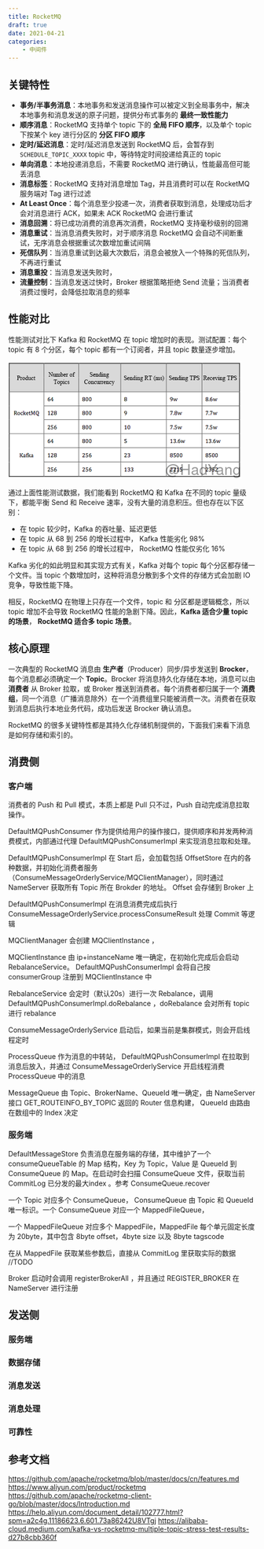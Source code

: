```yaml
---
title: RocketMQ
draft: true
date: 2021-04-21
categories: 
    - 中间件
---
```




## 关键特性

- **事务/半事务消息**：本地事务和发送消息操作可以被定义到全局事务中，解决本地事务和消息发送的原子问题，提供分布式事务的 **最终一致性能力**
- **顺序消息**：RocketMQ 支持单个 topic 下的 **全局 FIFO 顺序**，以及单个 topic 下按某个 key 进行分区的 **分区 FIFO 顺序**
- **定时/延迟消息**：定时/延迟消息发送到 RocketMQ 后，会暂存到 `SCHEDULE_TOPIC_XXXX` topic 中，等待特定时间投递给真正的 topic
- **单向消息**：本地投递消息后，不需要 RocketMQ 进行确认，性能最高但可能丢消息
- **消息标签**：RocketMQ 支持对消息增加 Tag，并且消费时可以在 RocketMQ 服务端对 Tag 进行过滤
- **At Least Once**：每个消息至少投递一次，消费者获取到消息，处理成功后才会对消息进行 ACK，如果未 ACK RocketMQ 会进行重试
- **消息回溯**：将已成功消费的消息再次消费，RocketMQ 支持毫秒级别的回溯
- **消息重试**：当消息消费失败时，对于顺序消息 RocketMQ 会自动不间断重试，无序消息会根据重试次数增加重试间隔
- **死信队列**：当消息重试到达最大次数后，消息会被放入一个特殊的死信队列，不再进行重试
- **消息重投**：当消息发送失败时，
- **流量控制**：当消息发送过快时，Broker 根据策略拒绝 Send 流量；当消费者消费过慢时，会降低拉取消息的频率


## 性能对比

性能测试对比下 Kafka 和 RocketMQ 在 topic 增加时的表现。测试配置：每个 topic 有 8 个分区，每个 topic 都有一个订阅者，并且 topic 数量逐步增加。

![](assists/rocketmq_vs_kafka.png)

通过上面性能测试数据，我们能看到 RocketMQ 和 Kafka 在不同的 topic 量级下，都能平衡 Send 和 Receive 速率，没有大量的消息积压。但也存在以下区别：
- 在 topic 较少时，Kafka 的吞吐量、延迟更低
- 在 topic 从 68 到 256 的增长过程中， Kafka 性能劣化 98%
- 在 topic 从 68 到 256 的增长过程中， RocketMQ 性能仅劣化 16%

Kafka 劣化的如此明显和其实现方式有关，Kafka 对每个 topic 每个分区都存储一个文件。当 topic 个数增加时，这种将消息分散到多个文件的存储方式会加剧 IO 竞争，导致性能下降。

相反，RocketMQ 在物理上只存在一个文件，topic 和 分区都是逻辑概念，所以 topic 增加不会导致 RocketMQ 性能的急剧下降。因此，**Kafka 适合少量 topic 的场景**， **RocketMQ 适合多 topic 场景**。

## 核心原理

一次典型的 RocketMQ 消息由 **生产者**（Producer）同步/异步发送到 **Brocker**，每个消息都必须确定一个 **Topic**。Brocker 将消息持久化存储在本地，消息可以由 **消费者** 从 Broker 拉取，或 Broker 推送到消费者。每个消费者都归属于一个 **消费组**，同一个消息（广播消息除外）在一个消费组里只能被消费一次。消费者在获取到消息后执行本地业务代码，成功后发送 Brocker 确认消息。

RocketMQ 的很多关键特性都是其持久化存储机制提供的，下面我们来看下消息是如何存储和索引的。



## 消费侧

### 客户端

消费者的 Push 和 Pull 模式，本质上都是 Pull 只不过，Push 自动完成消息拉取操作。

DefaultMQPushConsumer 作为提供给用户的操作接口，提供顺序和并发两种消费模式，内部通过代理 DefaultMQPushConsumerImpl 来实现消息拉取和处理。

DefaultMQPushConsumerImpl 在 Start 后，会加载包括 OffsetStore 在内的各种数据，并初始化消费者服务（ConsumeMessageOrderlyService/MQClientManager），同时通过 NameServer 获取所有 Topic 所在 Brokder 的地址。 Offset 会存储到 Broker 上

DefaultMQPushConsumerImpl 在消息消费完成后执行 ConsumeMessageOrderlyService.processConsumeResult 处理 Commit 等逻辑


MQClientManager 会创建 MQClientInstance ，

MQClientInstance 由 ip+instanceName 唯一确定，在初始化完成后会启动 RebalanceService。 DefaultMQPushConsumerImpl 会将自己按 consumerGroup 注册到 MQClientInstance 中

RebalanceService 会定时（默认20s）进行一次 Rebalance，调用 DefaultMQPushConsumerImpl.doRebalance ，doRebalance 会对所有 topic 进行 rebalance

ConsumeMessageOrderlyService 启动后，如果当前是集群模式，则会开启线程定时


ProcessQueue 作为消息的中转站， DefaultMQPushConsumerImpl 在拉取到消息后放入，并通过 ConsumeMessageOrderlyService 开启线程消费 ProcessQueue 中的消息

MessageQueue 由 Topic、BrokerName、QueueId 唯一确定，由 NameServer 接口 GET_ROUTEINFO_BY_TOPIC 返回的 Router 信息构建， QueueId 由路由在数组中的 Index 决定


### 服务端

DefaultMessageStore 负责消息在服务端的存储，其中维护了一个 consumeQueueTable 的 Map 结构，Key 为 Topic，Value 是 QueueId 到 ConsumeQueue 的 Map。在启动时会扫描 ConsumeQueue 文件，获取当前 CommitLog 已分发的最大index 。参考 ConsumeQueue.recover

一个 Topic 对应多个 ConsumeQueue， ConsumeQueue 由 Topic 和 QueueId 唯一标识。一个 ConsumeQueue 对应一个 MappedFileQueue， 

一个 MappedFileQueue 对应多个 MappedFile，MappedFile 每个单元固定长度为 20byte，其中包含 8byte offset，4byte size 以及 8byte tagscode

在从 MappedFile 获取某些参数后，直接从 CommitLog 里获取实际的数据 //TODO


Broker 启动时会调用 registerBrokerAll ，并且通过 REGISTER_BROKER 在 NameServer 进行注册


## 发送侧


### 服务端



### 数据存储


### 消息发送



### 消息处理



### 可靠性



## 参考文档

https://github.com/apache/rocketmq/blob/master/docs/cn/features.md
https://www.aliyun.com/product/rocketmq
https://github.com/apache/rocketmq-client-go/blob/master/docs/Introduction.md
https://help.aliyun.com/document_detail/102777.html?spm=a2c4g.11186623.6.601.73a86242U8VTgj
https://alibaba-cloud.medium.com/kafka-vs-rocketmq-multiple-topic-stress-test-results-d27b8cbb360f
